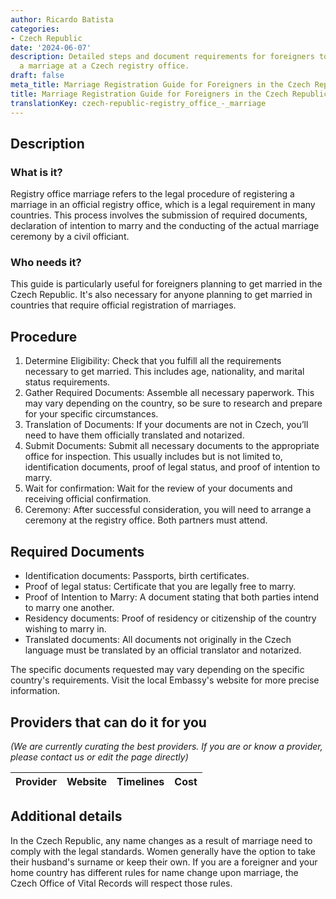 ```yaml
---
author: Ricardo Batista
categories:
- Czech Republic
date: '2024-06-07'
description: Detailed steps and document requirements for foreigners to legally register
  a marriage at a Czech registry office.
draft: false
meta_title: Marriage Registration Guide for Foreigners in the Czech Republic
title: Marriage Registration Guide for Foreigners in the Czech Republic
translationKey: czech-republic-registry_office_-_marriage
---
```


## Description
### What is it?
Registry office marriage refers to the legal procedure of registering a marriage in an official registry office, which is a legal requirement in many countries. This process involves the submission of required documents, declaration of intention to marry and the conducting of the actual marriage ceremony by a civil officiant.

### Who needs it?
This guide is particularly useful for foreigners planning to get married in the Czech Republic. It's also necessary for anyone planning to get married in countries that require official registration of marriages.

## Procedure
1. Determine Eligibility: Check that you fulfill all the requirements necessary to get married. This includes age, nationality, and marital status requirements.
2. Gather Required Documents: Assemble all necessary paperwork. This may vary depending on the country, so be sure to research and prepare for your specific circumstances.
3. Translation of Documents: If your documents are not in Czech, you’ll need to have them officially translated and notarized.
4. Submit Documents: Submit all necessary documents to the appropriate office for inspection. This usually includes but is not limited to, identification documents, proof of legal status, and proof of intention to marry.
5. Wait for confirmation: Wait for the review of your documents and receiving official confirmation.
6. Ceremony: After successful consideration, you will need to arrange a ceremony at the registry office. Both partners must attend.

## Required Documents
- Identification documents: Passports, birth certificates.
- Proof of legal status: Certificate that you are legally free to marry.
- Proof of Intention to Marry: A document stating that both parties intend to marry one another.
- Residency documents: Proof of residency or citizenship of the country wishing to marry in.
- Translated documents: All documents not originally in the Czech language must be translated by an official translator and notarized.

The specific documents requested may vary depending on the specific country's requirements. Visit the local Embassy's website for more precise information.

## Providers that can do it for you

_(We are currently curating the best providers. If you are or know a provider, please contact us or edit the page directly)_

| Provider        |     Website     |     Timelines    |       Cost      |
| --------------- | --------------- |  :-------------: | :-------------: |

## Additional details
In the Czech Republic, any name changes as a result of marriage need to comply with the legal standards. Women generally have the option to take their husband's surname or keep their own. If you are a foreigner and your home country has different rules for name change upon marriage, the Czech Office of Vital Records will respect those rules.